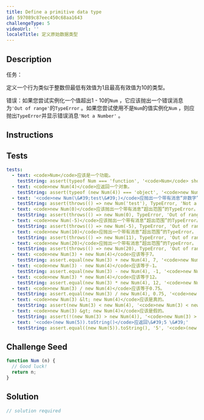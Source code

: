 ```yaml
---
title: Define a primitive data type
id: 597089c87eec450c68aa1643
challengeType: 5
videoUrl: ''
localeTitle: 定义原始数据类型
---
```


## Description
<section id="description">任务： <p>定义一个行为类似于整数但最低有效值为1且最高有效值为10的类型。 </p>错误：如果您尝试实例化一个值超出1  -  10的<code>Num</code> ，它应该抛出一个错误消息为<code>&#39;Out of range&#39;</code>的<code>TypeError</code> 。如果您尝试使用不是<code>Num</code>的值实例化<code>Num</code> ，则应抛出<code>TypeError</code>并显示错误消息<code>&#39;Not a Number&#39;</code> 。 </section>

## Instructions
<section id="instructions">
</section>

## Tests
<section id='tests'>

```yml
tests:
  - text: <code>Num</code>应该是一个功能。
    testString: assert(typeof Num === 'function', '<code>Num</code> should be a function.');
  - text: <code>new Num(4)</code>应返回一个对象。
    testString: assert(typeof (new Num(4)) === 'object', '<code>new Num(4)</code> should return an object.');
  - text: '<code>new Num(\&#39;test\&#39;)</code>应抛出一个带有消息“非数字”的TypeError。'
    testString: assert(throws(() => new Num('test'), TypeError, 'Not a Number'), '<code>new Num(\'test\')</code> should throw a TypeError with message \'Not a Number\'.');
  - text: <code>new Num(0)</code>应该抛出一个带有消息“超出范围”的TypeError。
    testString: assert(throws(() => new Num(0), TypeError, 'Out of range'), '<code>new Num(0)</code> should throw a TypeError with message \'Out of range\'.');
  - text: <code>new Num(-5)</code>应该抛出一个带有消息“超出范围”的TypeError。
    testString: assert(throws(() => new Num(-5), TypeError, 'Out of range'), '<code>new Num(-5)</code> should throw a TypeError with message \'Out of range\'.');
  - text: <code>new Num(10)</code>应抛出一个带有消息“超出范围”的TypeError。
    testString: assert(throws(() => new Num(11), TypeError, 'Out of range'), '<code>new Num(10)</code> should throw a TypeError with message \'Out of range\'.');
  - text: <code>new Num(20)</code>应抛出一个带有消息“超出范围”的TypeError。
    testString: assert(throws(() => new Num(20), TypeError, 'Out of range'), '<code>new Num(20)</code> should throw a TypeError with message \'Out of range\'.');
  - text: <code>new Num(3) + new Num(4)</code>应该等于7。
    testString: assert.equal(new Num(3) + new Num(4), 7, '<code>new Num(3) + new Num(4)</code> should equal 7.');
  - text: <code>new Num(3) - new Num(4)</code>应该等于-1。
    testString: assert.equal(new Num(3) - new Num(4), -1, '<code>new Num(3) - new Num(4)</code> should equal -1.');
  - text: <code>new Num(3) * new Num(4)</code>应该等于12。
    testString: assert.equal(new Num(3) * new Num(4), 12, '<code>new Num(3) * new Num(4)</code> should equal 12.');
  - text: <code>new Num(3) / new Num(4)</code>应该等于0.75。
    testString: assert.equal(new Num(3) / new Num(4), 0.75, '<code>new Num(3) / new Num(4)</code> should equal 0.75.');
  - text: <code>new Num(3) &lt; new Num(4)</code>应该是真的。
    testString: assert(new Num(3) < new Num(4), '<code>new Num(3) < new Num(4)</code> should be true.');
  - text: <code>new Num(3) &gt; new Num(4)</code>应该是假的。
    testString: assert(!(new Num(3) > new Num(4)), '<code>new Num(3) > new Num(4)</code> should be false.');
  - text: '<code>(new Num(5)).toString()</code>应返回\&#39;5 \&#39;'
    testString: assert.equal((new Num(5)).toString(), '5', '<code>(new Num(5)).toString()</code> should return \'5\'');

```

</section>

## Challenge Seed
<section id='challengeSeed'>

<div id='js-seed'>

```js
function Num (n) {
  // Good luck!
  return n;
}

```

</div>



</section>

## Solution
<section id='solution'>

```js
// solution required
```
</section>
